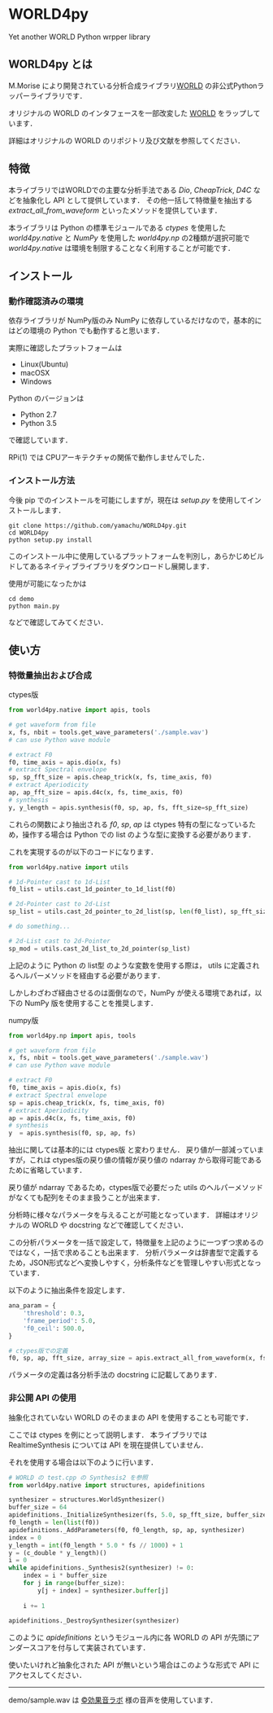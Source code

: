 # WORLD4py
Yet another WORLD Python wrpper library

## WORLD4py とは

M.Morise により開発されている分析合成ライブラリ[WORLD](https://github.com/mmorise/World) の非公式Pythonラッパーライブラリです．

オリジナルの WORLD のインタフェースを一部改変した [WORLD](https://github.com/yamachu/World/tree/type/for_cswrapper) をラップしています．

詳細はオリジナルの WORLD のリポジトリ及び文献を参照してください．

## 特徴

本ライブラリではWORLDでの主要な分析手法である _Dio_, _CheapTrick_, _D4C_ などを抽象化し API として提供しています．
その他一括して特徴量を抽出する _extract_all_from_waveform_ といったメソッドを提供しています．

本ライブラリは Python の標準モジュールである _ctypes_ を使用した _world4py.native_ と _NumPy_ を使用した _world4py.np_ の2種類が選択可能で _world4py.native_ は環境を制限することなく利用することが可能です．

## インストール

### 動作確認済みの環境

依存ライブラリが NumPy版のみ NumPy に依存しているだけなので，基本的にはどの環境の Python でも動作すると思います．

実際に確認したプラットフォームは
* Linux(Ubuntu)
* macOSX
* Windows

Python のバージョンは
* Python 2.7
* Python 3.5

で確認しています．

RPi(1) では CPUアーキテクチャの関係で動作しませんでした．

### インストール方法

今後 pip でのインストールを可能にしますが，現在は _setup.py_ を使用してインストールします．

```
git clone https://github.com/yamachu/WORLD4py.git
cd WORLD4py
python setup.py install
```

このインストール中に使用しているプラットフォームを判別し，あらかじめビルドしてあるネイティブライブラリをダウンロードし展開します．

使用が可能になったかは

```
cd demo
python main.py
```

などで確認してみてください．


## 使い方

### 特徴量抽出および合成

ctypes版

```python
from world4py.native import apis, tools

# get waveform from file
x, fs, nbit = tools.get_wave_parameters('./sample.wav')
# can use Python wave module

# extract F0
f0, time_axis = apis.dio(x, fs)
# extract Spectral envelope
sp, sp_fft_size = apis.cheap_trick(x, fs, time_axis, f0)
# extract Aperiodicity
ap, ap_fft_size = apis.d4c(x, fs, time_axis, f0)
# synthesis
y, y_length = apis.synthesis(f0, sp, ap, fs, fft_size=sp_fft_size)
```

これらの関数により抽出される _f0_, _sp_, _ap_ は ctypes 特有の型になっているため，操作する場合は Python での list のような型に変換する必要があります．

これを実現するのが以下のコードになります．

```python
from world4py.native import utils

# 1d-Pointer cast to 1d-List
f0_list = utils.cast_1d_pointer_to_1d_list(f0)

# 2d-Pointer cast to 2d-List
sp_list = utils.cast_2d_pointer_to_2d_list(sp, len(f0_list), sp_fft_size // 2 + 1)

# do something...

# 2d-List cast to 2d-Pointer
sp_mod = utils.cast_2d_list_to_2d_pointer(sp_list)
```

上記のように Python の list型 のような変数を使用する際は，
utils に定義されるヘルパーメソッドを経由する必要があります．

しかしわざわざ経由させるのは面倒なので，NumPy が使える環境であれば，以下の NumPy 版を使用することを推奨します．

numpy版

```python
from world4py.np import apis, tools

# get waveform from file
x, fs, nbit = tools.get_wave_parameters('./sample.wav')
# can use Python wave module

# extract F0
f0, time_axis = apis.dio(x, fs)
# extract Spectral envelope
sp = apis.cheap_trick(x, fs, time_axis, f0)
# extract Aperiodicity
ap = apis.d4c(x, fs, time_axis, f0)
# synthesis
y  = apis.synthesis(f0, sp, ap, fs)
```

抽出に関しては基本的には ctypes版 と変わりません．
戻り値が一部減っていますが，これは ctypes版の戻り値の情報が戻り値の ndarray から取得可能であるために省略しています．

戻り値が ndarray であるため，ctypes版で必要だった utils のヘルパーメソッドがなくても配列をそのまま扱うことが出来ます．

分析時に様々なパラメータを与えることが可能となっています．
詳細はオリジナルの WORLD や docstring などで確認してください．

この分析パラメータを一括で設定して，特徴量を上記のように一つずつ求めるのではなく，一括で求めることも出来ます．
分析パラメータは辞書型で定義するため，JSON形式などへ変換しやすく，分析条件などを管理しやすい形式となっています．

以下のように抽出条件を設定します．

```python
ana_param = {
    'threshold': 0.3,
    'frame_period': 5.0,
    'f0_ceil': 500.0,
}

# ctypes版での定義
f0, sp, ap, fft_size, array_size = apis.extract_all_from_waveform(x, fs, param)
```

パラメータの定義は各分析手法の docstring に記載してあります．


### 非公開 API の使用

抽象化されていない WORLD のそのままの API を使用することも可能です．

ここでは ctypes を例にとって説明します．
本ライブラリでは RealtimeSynthesis については API を現在提供していません．

それを使用する場合は以下のように行います．

```python
# WORLD の test.cpp の Synthesis2 を参照
from world4py.native import structures, apidefinitions

synthesizer = structures.WorldSynthesizer()
buffer_size = 64
apidefinitions._InitializeSynthesizer(fs, 5.0, sp_fft_size, buffer_size, 1, synthesizer)
f0_length = len(list(f0))
apidefinitions._AddParameters(f0, f0_length, sp, ap, synthesizer)
index = 0
y_length = int(f0_length * 5.0 * fs // 1000) + 1
y = (c_double * y_length)()
i = 0
while apidefinitions._Synthesis2(synthesizer) != 0:
    index = i * buffer_size
    for j in range(buffer_size):
        y[j + index] = synthesizer.buffer[j]
        
    i += 1
    
apidefinitions._DestroySynthesizer(synthesizer)
```

このように _apidefinitions_ というモジュール内に各 WORLD の API が先頭にアンダースコアを付与して実装されています．

使いたいけれど抽象化された API が無いという場合はこのような形式で API にアクセスしてください．


---

demo/sample.wav は [©効果音ラボ](http://soundeffect-lab.info) 様の音声を使用しています．
